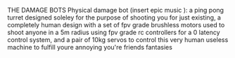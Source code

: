 THE DAMAGE BOTS
Physical damage  bot (insert epic music ):
a ping pong turret designed soleley for the purpose of shooting you for just existing,
a completely human design with a set of fpv grade brushless motors used to shoot anyone in a 5m radius 
using fpv grade rc controllers for a 0 latency control system, and a pair of 10kg servos to control this very human useless machine to fulfill youre annoying you're friends fantasies